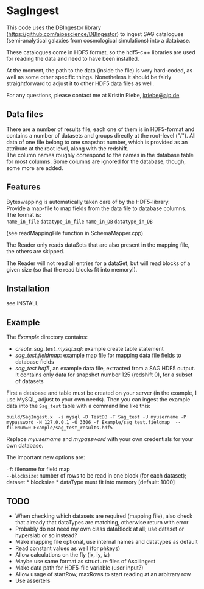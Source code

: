 SagIngest
================

This code uses the DBIngestor library (https://github.com/aipescience/DBIngestor) to ingest SAG catalogues (semi-analytical galaxies from cosmological simulations) into a database.

These catalogues come in HDF5 format, so the hdf5-c++ libraries are used for reading the data and need to have been installed. 

At the moment, the path to the data (inside the file) is very hard-coded, as well as some other specific things. Nonetheless it should be fairly straightforward to adjust it to other HDF5 data files as well.

For any questions, please contact me at
Kristin Riebe, kriebe@aip.de


Data files
-----------
There are a number of results file, each one of them is in HDF5-format and contains a number of datasets and groups directly at the root-level ("/"). All data of one file belong to one snapshot number, which is provided as an attribute at the root level, along with the redshift.  
The column names roughly correspond to the names in the database table for most columns. Some columns are ignored for the database, though, some more are added. 

Features
---------
Byteswapping is automatically taken care of by the HDF5-library.  
Provide a map-file to map fields from the data file to database columns.  
The format is:  
`name_in_file`  `datatype_in_file`  `name_in_DB`  `datatype_in_DB`

(see readMappingFile function in SchemaMapper.cpp)

The Reader only reads dataSets that are also present in the mapping file, 
the others are skipped.

The Reader will not read all entries for a dataSet, but will read blocks of 
a given size (so that the read blocks fit into memory!).


Installation
--------------
see INSTALL


Example
--------
The *Example* directory contains:

* *create_sag_test_mysql.sql*: example create table statement  
* *sag_test.fieldmap*: example map file for mapping data file fields to database fields  
* *sag_test.hdf5*, an example data file, extracted from a SAG HDF5 output. It contains only data for snapshot number 125 (redshift 0), for a subset of datasets  

First a database and table must be created on your server (in the example, I use MySQL, adjust to your own needs). Then you can ingest the example data into the `Sag_test` table with a command line like this: 

```
build/SagIngest.x  -s mysql -D TestDB -T Sag_test -U myusername -P mypassword -H 127.0.0.1 -O 3306 -f Example/sag_test.fieldmap  --fileNum=0 Example/sag_test_results.hdf5
```

Replace *myusername* and *mypassword* with your own credentials for your own database. 

The important new options are:   

`-f`: filename for field map  
`--blocksize`: number of rows to be read in one block (for each dataset); dataset * blocksize * dataType must fit into memory [default: 1000]  


TODO
-----
* When checking which datasets are required (mapping file), also check that already that dataTypes are matching, otherwise return with error
* Probably do not need my own class dataBlock at all; use dataset or hyperslab or so instead?
* Make mapping file optional, use internal names and datatypes as default
* Read constant values as well (for phkeys)
* Allow calculations on the fly (ix, iy, iz)
* Maybe use same format as structure files of AsciiIngest
* Make data path for HDF5-file variable (user input?)
* Allow usage of startRow, maxRows to start reading at an arbitrary row
* Use asserters


